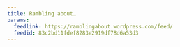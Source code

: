 ```yaml
---
title: Rambling about…
params:
  feedlink: https://ramblingabout.wordpress.com/feed/
  feedid: 83c2bd11fdef8283e2919df78d6a53d3
---
```


